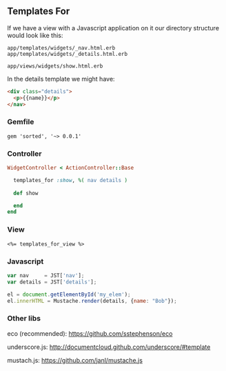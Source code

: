 ## Templates For

If we have a view with a Javascript application on it our directory
structure would look like this:

    app/templates/widgets/_nav.html.erb
    app/templates/widgets/_details.html.erb

    app/views/widgets/show.html.erb

In the details template we might have:

```html
<div class="details">
  <p>{{name}}</p>
</nav>
```

### Gemfile

    gem 'sorted', '~> 0.0.1'

### Controller

```ruby
WidgetController < ActionController::Base

  templates_for :show, %( nav details ) 
 
  def show

  end
end
```

### View

```erb
<%= templates_for_view %>
```

### Javascript

```javascript
var nav     = JST['nav'];
var details = JST['details'];

el = document.getElementById('my_elem');
el.innerHTML = Mustache.render(details, {name: "Bob"});
```

### Other libs

eco (recommended): https://github.com/sstephenson/eco

underscore.js: http://documentcloud.github.com/underscore/#template

mustach.js: https://github.com/janl/mustache.js

